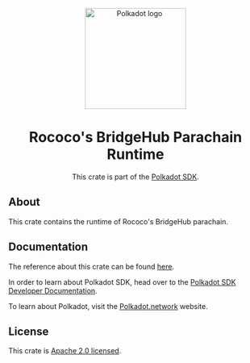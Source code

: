 <div align="center">

<img
alt="Polkadot logo" width="200"
src="https://raw.githubusercontent.com/paritytech/polkadot-sdk/rzadp/readmes/docs/images/Polkadot_Logo_Horizontal_Pink_BlackOnWhite.png">

# Rococo's BridgeHub Parachain Runtime

This crate is part of the [Polkadot SDK](https://github.com/paritytech/polkadot-sdk/).

</div>

## About

This crate contains the runtime of Rococo's BridgeHub parachain.

## Documentation

The reference about this crate can be found [here](https://paritytech.github.io/polkadot-sdk/master/bridge_hub_rococo_runtime).

In order to learn about Polkadot SDK, head over to the [Polkadot SDK Developer Documentation](https://paritytech.github.io/polkadot-sdk/master/polkadot_sdk_docs/index.html).

To learn about Polkadot, visit the [Polkadot.network](https://polkadot.network/) website.

## License

This crate is [Apache 2.0 licensed](https://spdx.org/licenses/Apache-2.0.html).
